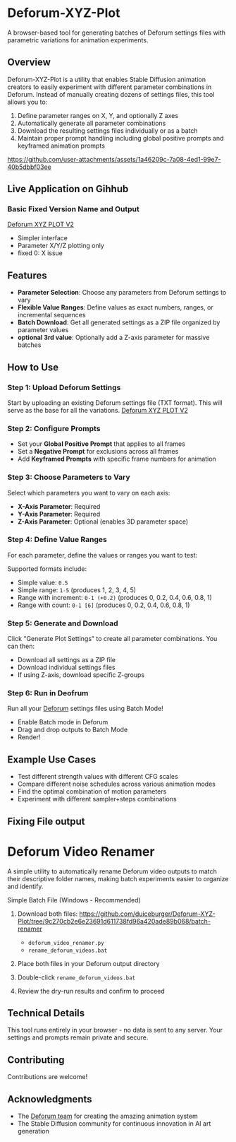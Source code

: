 # Deforum-XYZ-Plot

A browser-based tool for generating batches of Deforum settings files with parametric variations for animation experiments.

## Overview

Deforum-XYZ-Plot is a utility that enables Stable Diffusion animation creators to easily experiment with different parameter combinations in Deforum. Instead of manually creating dozens of settings files, this tool allows you to:

1. Define parameter ranges on X, Y, and optionally Z axes
2. Automatically generate all parameter combinations
3. Download the resulting settings files individually or as a batch
4. Maintain proper prompt handling including global positive prompts and keyframed animation prompts

https://github.com/user-attachments/assets/1a46209c-7a08-4ed1-99e7-40b5dbbf03ee

## Live Application on Gihhub

### **Basic Fixed Version Name and Output**
[Deforum XYZ PLOT V2](https://duiceburger.github.io/Deforum-XYZ-Plot/deforum_xyz_enhanced-batchname.html)
- Simpler interface
- Parameter X/Y/Z plotting only
- fixed 0: X issue

## Features

- **Parameter Selection**: Choose any parameters from Deforum settings to vary
- **Flexible Value Ranges**: Define values as exact numbers, ranges, or incremental sequences
- **Batch Download**: Get all generated settings as a ZIP file organized by parameter values
- **optional 3rd value**: Optionally add a Z-axis parameter for massive batches

## How to Use

### Step 1: Upload Deforum Settings

Start by uploading an existing Deforum settings file (TXT format). This will serve as the base for all the variations.
[Deforum XYZ PLOT V2](https://duiceburger.github.io/Deforum-XYZ-Plot/deforum_xyz_enhanced-batchname.html)

### Step 2: Configure Prompts

- Set your **Global Positive Prompt** that applies to all frames
- Set a **Negative Prompt** for exclusions across all frames
- Add **Keyframed Prompts** with specific frame numbers for animation

### Step 3: Choose Parameters to Vary

Select which parameters you want to vary on each axis:
- **X-Axis Parameter**: Required
- **Y-Axis Parameter**: Required
- **Z-Axis Parameter**: Optional (enables 3D parameter space)

### Step 4: Define Value Ranges

For each parameter, define the values or ranges you want to test:

Supported formats include:
- Simple value: `0.5`
- Simple range: `1-5` (produces 1, 2, 3, 4, 5)
- Range with increment: `0-1 (+0.2)` (produces 0, 0.2, 0.4, 0.6, 0.8, 1)
- Range with count: `0-1 [6]` (produces 0, 0.2, 0.4, 0.6, 0.8, 1)

### Step 5: Generate and Download

Click "Generate Plot Settings" to create all parameter combinations. You can then:
- Download all settings as a ZIP file
- Download individual settings files
- If using Z-axis, download specific Z-groups


### Step 6: Run in Deofrum

Run all your [Deforum](https://github.com/deforum-art/deforum-stable-diffusion) settings files using Batch Mode!
- Enable Batch mode in Deforum
- Drag and drop outputs to Batch Mode
- Render!

## Example Use Cases

- Test different strength values with different CFG scales
- Compare different noise schedules across various animation modes
- Find the optimal combination of motion parameters
- Experiment with different sampler+steps combinations

## Fixing File output
# Deforum Video Renamer

A simple utility to automatically rename Deforum video outputs to match their descriptive folder names, making batch experiments easier to organize and identify.

 Simple Batch File (Windows - Recommended)

1. Download both files:  https://github.com/duiceburger/Deforum-XYZ-Plot/tree/9c270cb2e6e23691d611738fd96a420ade89b068/batch-renamer
   - `deforum_video_renamer.py`
   - `rename_deforum_videos.bat`

2. Place both files in your Deforum output directory

3. Double-click `rename_deforum_videos.bat`

4. Review the dry-run results and confirm to proceed

## Technical Details

This tool runs entirely in your browser - no data is sent to any server. Your settings and prompts remain private and secure.

## Contributing

Contributions are welcome!

## Acknowledgments

- The [Deforum team](https://github.com/deforum-art/deforum-stable-diffusion) for creating the amazing animation system
- The Stable Diffusion community for continuous innovation in AI art generation